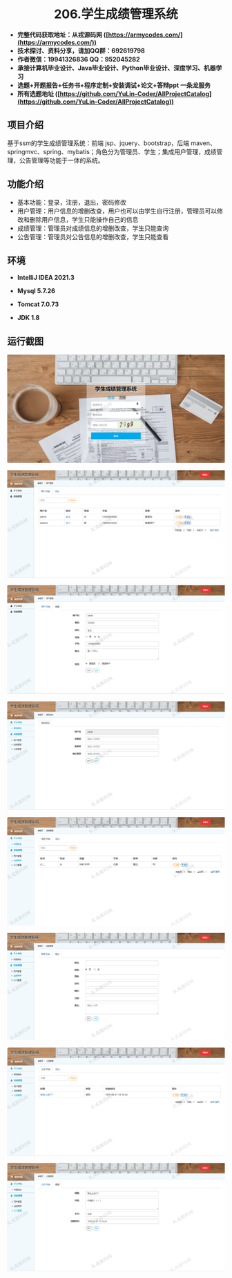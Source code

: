 <p><h1 align="center">206.学生成绩管理系统</h1></p>

- <b>完整代码获取地址：从戎源码网 ([https://armycodes.com/](https://armycodes.com/))</b>
- <b>技术探讨、资料分享，请加QQ群：692619798</b> 
- <b>作者微信：19941326836  QQ：952045282</b> 
- <b>承接计算机毕业设计、Java毕业设计、Python毕业设计、深度学习、机器学习</b>
- <b>选题+开题报告+任务书+程序定制+安装调试+论文+答辩ppt 一条龙服务</b>
- <b>所有选题地址 ([https://github.com/YuLin-Coder/AllProjectCatalog](https://github.com/YuLin-Coder/AllProjectCatalog)) </b>

## 项目介绍
基于ssm的学生成绩管理系统：前端 jsp、jquery、bootstrap，后端 maven、springmvc、spring、mybatis；角色分为管理员、学生；集成用户管理，成绩管理，公告管理等功能于一体的系统。

## 功能介绍

- 基本功能：登录，注册，退出，密码修改
- 用户管理：用户信息的增删改查，用户也可以由学生自行注册，管理员可以修改和删除用户信息，学生只能操作自己的信息
- 成绩管理：管理员对成绩信息的增删改查，学生只能查询
- 公告管理：管理员对公告信息的增删改查，学生只能查看

## 环境

- <b>IntelliJ IDEA 2021.3</b>

- <b>Mysql 5.7.26</b>

- <b>Tomcat 7.0.73</b>

- <b>JDK 1.8</b>

## 运行截图

![](screenshot/1.png)

![](screenshot/2.png)

![](screenshot/3.png)

![](screenshot/4.png)

![](screenshot/5.png)

![](screenshot/6.png)

![](screenshot/7.png)

![](screenshot/8.png)
